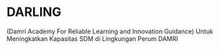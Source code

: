 # DARLING
(Damri Academy For Reliable Learning and Innovation Guidance) Untuk Meningkatkan Kapasitas SDM  di Lingkungan Perum DAMRI
